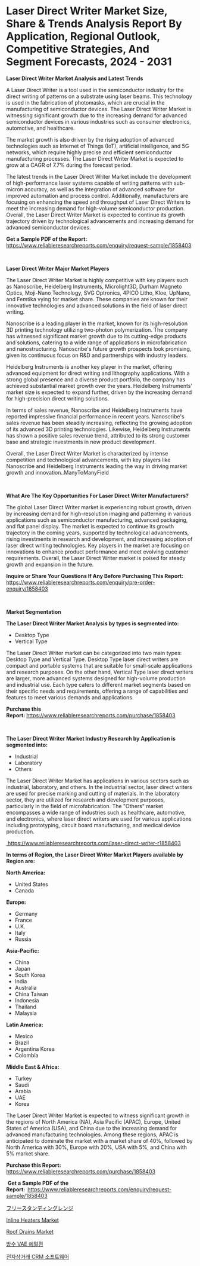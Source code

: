 <p><h1>Laser Direct Writer Market Size, Share & Trends Analysis Report By Application, Regional Outlook, Competitive Strategies, And Segment Forecasts, 2024 - 2031</h1></p><p><strong>Laser Direct Writer Market Analysis and Latest Trends</strong></p>
<p><p>A Laser Direct Writer is a tool used in the semiconductor industry for the direct writing of patterns on a substrate using laser beams. This technology is used in the fabrication of photomasks, which are crucial in the manufacturing of semiconductor devices. The Laser Direct Writer Market is witnessing significant growth due to the increasing demand for advanced semiconductor devices in various industries such as consumer electronics, automotive, and healthcare.</p><p>The market growth is also driven by the rising adoption of advanced technologies such as Internet of Things (IoT), artificial intelligence, and 5G networks, which require highly precise and efficient semiconductor manufacturing processes. The Laser Direct Writer Market is expected to grow at a CAGR of 7.7% during the forecast period.</p><p>The latest trends in the Laser Direct Writer Market include the development of high-performance laser systems capable of writing patterns with sub-micron accuracy, as well as the integration of advanced software for improved automation and process control. Additionally, manufacturers are focusing on enhancing the speed and throughput of Laser Direct Writers to meet the increasing demand for high-volume semiconductor production. Overall, the Laser Direct Writer Market is expected to continue its growth trajectory driven by technological advancements and increasing demand for advanced semiconductor devices.</p></p>
<p><strong>Get a Sample PDF of the Report:&nbsp;</strong> <a href="https://www.reliableresearchreports.com/enquiry/request-sample/1858403">https://www.reliableresearchreports.com/enquiry/request-sample/1858403</a></p>
<p>&nbsp;</p>
<p><strong>Laser Direct Writer Major Market Players</strong></p>
<p><p>The Laser Direct Writer Market is highly competitive with key players such as Nanoscribe, Heidelberg Instruments, Microlight3D, Durham Magneto Optics, Moji-Nano Technology, SVG Optronics, 4PICO Litho, Kloe, UpNano, and Femtika vying for market share. These companies are known for their innovative technologies and advanced solutions in the field of laser direct writing.</p><p>Nanoscribe is a leading player in the market, known for its high-resolution 3D printing technology utilizing two-photon polymerization. The company has witnessed significant market growth due to its cutting-edge products and solutions, catering to a wide range of applications in microfabrication and nanostructuring. Nanoscribe's future growth prospects look promising, given its continuous focus on R&D and partnerships with industry leaders.</p><p>Heidelberg Instruments is another key player in the market, offering advanced equipment for direct writing and lithography applications. With a strong global presence and a diverse product portfolio, the company has achieved substantial market growth over the years. Heidelberg Instruments' market size is expected to expand further, driven by the increasing demand for high-precision direct writing solutions.</p><p>In terms of sales revenue, Nanoscribe and Heidelberg Instruments have reported impressive financial performance in recent years. Nanoscribe's sales revenue has been steadily increasing, reflecting the growing adoption of its advanced 3D printing technologies. Likewise, Heidelberg Instruments has shown a positive sales revenue trend, attributed to its strong customer base and strategic investments in new product development.</p><p>Overall, the Laser Direct Writer Market is characterized by intense competition and technological advancements, with key players like Nanoscribe and Heidelberg Instruments leading the way in driving market growth and innovation..ManyToManyField</p></p>
<p>&nbsp;</p>
<p><strong>What Are The Key Opportunities For Laser Direct Writer Manufacturers?</strong></p>
<p><p>The global Laser Direct Writer market is experiencing robust growth, driven by increasing demand for high-resolution imaging and patterning in various applications such as semiconductor manufacturing, advanced packaging, and flat panel display. The market is expected to continue its growth trajectory in the coming years, supported by technological advancements, rising investments in research and development, and increasing adoption of laser direct writing technologies. Key players in the market are focusing on innovations to enhance product performance and meet evolving customer requirements. Overall, the Laser Direct Writer market is poised for steady growth and expansion in the future.</p></p>
<p><strong>Inquire or Share Your Questions If Any Before Purchasing This Report:</strong> <a href="https://www.reliableresearchreports.com/enquiry/pre-order-enquiry/1858403">https://www.reliableresearchreports.com/enquiry/pre-order-enquiry/1858403</a></p>
<p>&nbsp;</p>
<p><strong>Market Segmentation</strong></p>
<p><strong>The Laser Direct Writer Market Analysis by types is segmented into:</strong></p>
<p><ul><li>Desktop Type</li><li>Vertical Type</li></ul></p>
<p><p>The Laser Direct Writer market can be categorized into two main types: Desktop Type and Vertical Type. Desktop Type laser direct writers are compact and portable systems that are suitable for small-scale applications and research purposes. On the other hand, Vertical Type laser direct writers are larger, more advanced systems designed for high-volume production and industrial use. Each type caters to different market segments based on their specific needs and requirements, offering a range of capabilities and features to meet various demands and applications.</p></p>
<p><strong>Purchase this Report:&nbsp;</strong><a href="https://www.reliableresearchreports.com/purchase/1858403">https://www.reliableresearchreports.com/purchase/1858403</a></p>
<p>&nbsp;</p>
<p><strong>The Laser Direct Writer Market Industry Research by Application is segmented into:</strong></p>
<p><ul><li>Industrial</li><li>Laboratory</li><li>Others</li></ul></p>
<p><p>The Laser Direct Writer Market has applications in various sectors such as industrial, laboratory, and others. In the industrial sector, laser direct writers are used for precise marking and cutting of materials. In the laboratory sector, they are utilized for research and development purposes, particularly in the field of microfabrication. The "Others" market encompasses a wide range of industries such as healthcare, automotive, and electronics, where laser direct writers are used for various applications including prototyping, circuit board manufacturing, and medical device production.</p></p>
<p><a href="https://www.reliableresearchreports.com/laser-direct-writer-r1858403">&nbsp;https://www.reliableresearchreports.com/laser-direct-writer-r1858403</a></p>
<p><strong>In terms of Region, the Laser Direct Writer Market Players available by Region are:</strong></p>
<p>
    <p> <strong> North America: </strong>
        <ul>
            <li>United States</li>
            <li>Canada</li>
        </ul>
        </p> 
    <p> <strong> Europe: </strong>
        <ul>
            <li>Germany</li>
            <li>France</li>
            <li>U.K.</li>
            <li>Italy</li>
            <li>Russia</li>
        </ul>
        </p> 
    <p> <strong> Asia-Pacific: </strong>
        <ul>
            <li>China</li>
            <li>Japan</li>
            <li>South Korea</li>
            <li>India</li>
            <li>Australia</li>
            <li>China Taiwan</li>
            <li>Indonesia</li>
            <li>Thailand</li>
            <li>Malaysia</li>
        </ul>
        </p> 
    <p> <strong> Latin America: </strong>
        <ul>
            <li>Mexico</li>
            <li>Brazil</li>
            <li>Argentina Korea</li>
            <li>Colombia</li>
        </ul>
        </p> 
    <p> <strong> Middle East & Africa: </strong>
        <ul>
            <li>Turkey</li>
            <li>Saudi</li>
            <li>Arabia</li>
            <li>UAE</li>
            <li>Korea</li>
        </ul>
    </p>
    </p>
<p><p>The Laser Direct Writer Market is expected to witness significant growth in the regions of North America (NA), Asia Pacific (APAC), Europe, United States of America (USA), and China due to the increasing demand for advanced manufacturing technologies. Among these regions, APAC is anticipated to dominate the market with a market share of 40%, followed by North America with 30%, Europe with 20%, USA with 5%, and China with 5% market share.</p></p>
<p><strong>Purchase this Report: </strong><a href="https://www.reliableresearchreports.com/purchase/1858403">https://www.reliableresearchreports.com/purchase/1858403</a></p>
<p>&nbsp;<strong>Get a Sample PDF of the Report:&nbsp;&nbsp;</strong><a href="https://www.reliableresearchreports.com/enquiry/request-sample/1858403">https://www.reliableresearchreports.com/enquiry/request-sample/1858403</a></p>
<p><strong></strong></p>
<p><p><a href="https://github.com/TerrellConn/Market-Research-Report-List-2/blob/main/2319406164141.md">フリースタンディングレンジ</a></p><p><a href="https://github.com/Hunterico88/Market-Research-Report-List-1/blob/main/inline-heaters-market.md">Inline Heaters Market</a></p><p><a href="https://github.com/zolotuy145/Market-Research-Report-List-1/blob/main/roof-drains-market.md">Roof Drains Market</a></p><p><a href="https://github.com/rsg307664904/Market-Research-Report-List-2/blob/main/7574099176967.md">방수 VAE 에멀젼</a></p><p><a href="https://github.com/PercyHagernes9778/Market-Research-Report-List-2/blob/main/7128122176968.md">전자상거래 CRM 소프트웨어</a></p></p>